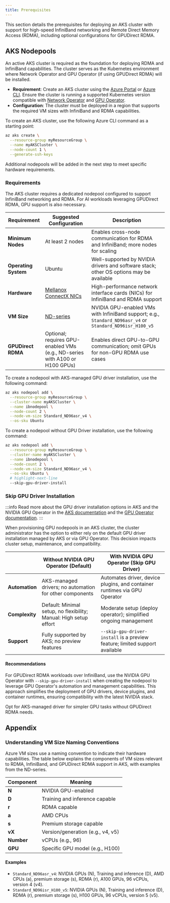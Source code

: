 ```yaml
---
title: Prerequisites
---
```


This section details the prerequisites for deploying an AKS cluster with support for high-speed InfiniBand networking and Remote Direct Memory Access (RDMA), including optional configurations for GPUDirect RDMA.

## AKS Nodepools

An active AKS cluster is required as the foundation for deploying RDMA and InfiniBand capabilities. The cluster serves as the Kubernetes environment where Network Operator and GPU Operator (if using GPUDirect RDMA) will be installed.

- **Requirement**: Create an AKS cluster using the [Azure Portal](https://portal.azure.com) or [Azure CLI](https://learn.microsoft.com/en-us/cli/azure/aks?view=azure-cli-latest). Ensure the cluster is running a supported Kubernetes version compatible with [Network Operator](https://docs.nvidia.com/networking/display/kubernetes2501/platform-support.html) and [GPU Operator](https://docs.nvidia.com/datacenter/cloud-native/gpu-operator/latest/platform-support.html).
- **Configuration**: The cluster must be deployed in a region that supports the required VM sizes with InfiniBand and RDMA capabilities.

To create an AKS cluster, use the following Azure CLI command as a starting point:

```bash
az aks create \
  --resource-group myResourceGroup \
  --name myAKSCluster \
  --node-count 1 \
  --generate-ssh-keys
```

Additional nodepools will be added in the next step to meet specific hardware requirements.

### Requirements

The AKS cluster requires a dedicated nodepool configured to support InfiniBand networking and RDMA. For AI workloads leveraging GPUDirect RDMA, GPU support is also necessary.

| Requirement          | Suggested Configuration                                                                               | Description                                                                                               |
| -------------------- | ----------------------------------------------------------------------------------------------------- | --------------------------------------------------------------------------------------------------------- |
| **Minimum Nodes**    | At least 2 nodes                                                                                      | Enables cross-node communication for RDMA and InfiniBand; more nodes for scaling                          |
| **Operating System** | Ubuntu                                                                                                | Well-supported by NVIDIA drivers and software stack; other OS options may be available                    |
| **Hardware**         | [Mellanox ConnectX NICs](https://www.nvidia.com/en-us/networking/ethernet-adapters/)                  | High-performance network interface cards (NICs) for InfiniBand and RDMA support                           |
| **VM Size**          | [ND-series](https://learn.microsoft.com/en-us/azure/virtual-machines/sizes/gpu-accelerated/nd-family) | NVIDIA GPU-enabled VMs with InfiniBand support; e.g., `Standard_ND96asr_v4` or `Standard_ND96isr_H100_v5` |
| **GPUDirect RDMA**   | Optional; requires GPU-enabled VMs (e.g., ND-series with A100 or H100 GPUs)                           | Enables direct GPU-to-GPU communication; omit GPUs for non-GPU RDMA use cases                             |

To create a nodepool with AKS-managed GPU driver installation, use the following command:

```bash
az aks nodepool add \
  --resource-group myResourceGroup \
  --cluster-name myAKSCluster \
  --name ibnodepool \
  --node-count 2 \
  --node-vm-size Standard_ND96asr_v4 \
  --os-sku Ubuntu
```

To create a nodepool without GPU Driver installation, use the following command:

```bash
az aks nodepool add \
  --resource-group myResourceGroup \
  --cluster-name myAKSCluster \
  --name ibnodepool \
  --node-count 2 \
  --node-vm-size Standard_ND96asr_v4 \
  --os-sku Ubuntu \
  # highlight-next-line
  --skip-gpu-driver-install
```

### Skip GPU Driver Installation

:::info
Read more about the GPU driver installation options in AKS and the NVIDIA GPU Operator in the [AKS documentation](https://learn.microsoft.com/en-us/azure/aks/gpu-cluster?tabs=add-ubuntu-gpu-node-pool) and the [GPU Operator documentation](https://docs.nvidia.com/datacenter/cloud-native/gpu-operator/latest/microsoft-aks.html).
:::

When provisioning GPU nodepools in an AKS cluster, the cluster administrator has the option to either rely on the default GPU driver installation managed by AKS or via GPU Operator. This decision impacts cluster setup, maintenance, and compatibility.

|                | **Without NVIDIA GPU Operator (Default)**                         | **With NVIDIA GPU Operator (Skip GPU Driver)**                              |
| -------------- | ----------------------------------------------------------------- | --------------------------------------------------------------------------- |
| **Automation** | AKS-managed drivers; no automation for other components           | Automates driver, device plugins, and container runtimes via GPU Operator   |
| **Complexity** | Default: Minimal setup, no flexibility; Manual: High setup effort | Moderate setup (deploy operator); simplified ongoing management             |
| **Support**    | Fully supported by AKS; no preview features                       | `--skip-gpu-driver-install` is a preview feature; limited support available |

#### Recommendations

For GPUDirect RDMA workloads over InfiniBand, use the NVIDIA GPU Operator with `--skip-gpu-driver-install` when creating the nodepool to leverage GPU Operator's automation and management capabilities. This approach simplifies the deployment of GPU drivers, device plugins, and container runtimes, ensuring compatibility with the latest NVIDIA stack.

Opt for AKS-managed driver for simpler GPU tasks without GPUDirect RDMA needs.

## Appendix

### Understanding VM Size Naming Conventions

Azure VM sizes use a naming convention to indicate their hardware capabilities. The table below explains the components of VM sizes relevant to RDMA, InfiniBand, and GPUDirect RDMA support in AKS, with examples from the ND-series.

| Component  | Meaning                           |
| ---------- | --------------------------------- |
| **N**      | NVIDIA GPU-enabled                |
| **D**      | Training and inference capable    |
| **r**      | RDMA capable                      |
| **a**      | AMD CPUs                          |
| **s**      | Premium storage capable           |
| **vX**     | Version/generation (e.g., v4, v5) |
| **Number** | vCPUs (e.g., 96)                  |
| **GPU**    | Specific GPU model (e.g., H100)   |

#### Examples

- `Standard_ND96asr_v4`: NVIDIA GPUs (N), Training and inference (D), AMD CPUs (a), premium storage (s), RDMA (r), A100 GPUs, 96 vCPUs, version 4 (v4).
- `Standard_ND96isr_H100_v5`: NVIDIA GPUs (N), Training and inference (D), RDMA (r), premium storage (s), H100 GPUs, 96 vCPUs, version 5 (v5).
